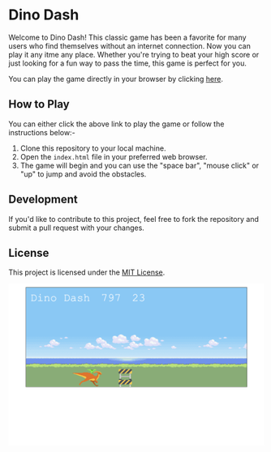 # Dino Dash

Welcome to Dino Dash! This classic game has been a favorite for many users who find themselves without an internet connection. Now you can play it any itme any place. Whether you're trying to beat your high score or just looking for a fun way to pass the time, this game is perfect for you.

You can play the game directly in your browser by clicking [here](https://azizo93.github.io/ks-dino-dash/).

## How to Play

You can either click the above link to play the game or follow the instructions below:-

1. Clone this repository to your local machine.
2. Open the `index.html` file in your preferred web browser.
3. The game will begin and you can use the "space bar", "mouse click" or "up" to jump and avoid the obstacles.

## Development

If you'd like to contribute to this project, feel free to fork the repository and submit a pull request with your changes.

## License

This project is licensed under the [MIT License](LICENSE).

![Dino Game Screenshot](./images/Screenshot%202024-02-14%20at%2018.55.35.png)


 
